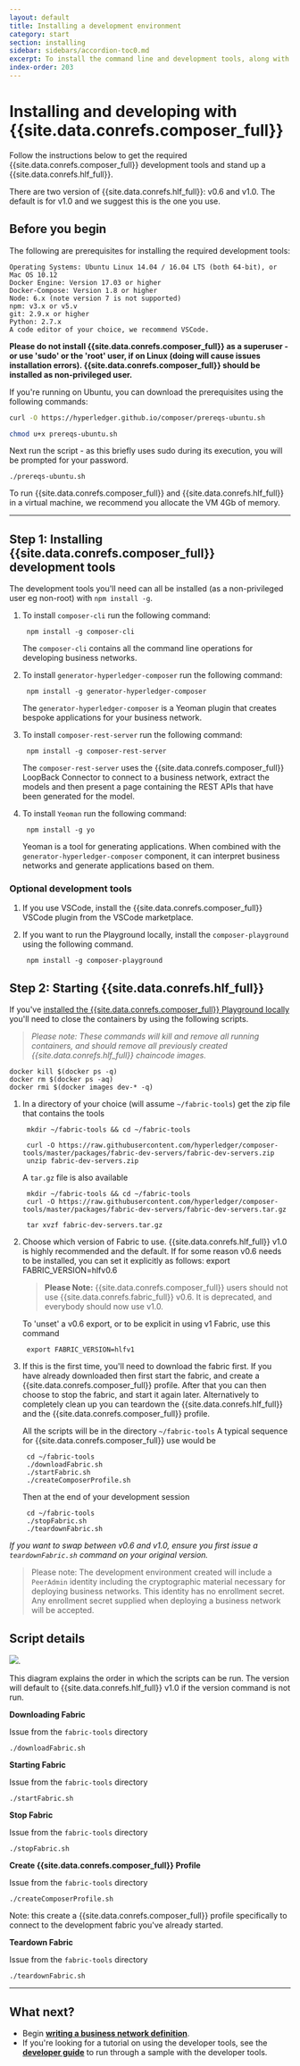 ```yaml
---
layout: default
title: Installing a development environment
category: start
section: installing
sidebar: sidebars/accordion-toc0.md
excerpt: To install the command line and development tools, along with a local instance of Hyperledger Fabric click [**Install Development Tools**](../installing/development-tools.html) here or in the table of contents on the left.
index-order: 203
---
```


# Installing and developing with {{site.data.conrefs.composer_full}}

Follow the instructions below to get the required {{site.data.conrefs.composer_full}} development tools and stand up a {{site.data.conrefs.hlf_full}}.

There are two version of {{site.data.conrefs.hlf_full}}: v0.6 and v1.0. The default is for v1.0 and we suggest this is the one you use.

## Before you begin

The following are prerequisites for installing the required development tools:

```
Operating Systems: Ubuntu Linux 14.04 / 16.04 LTS (both 64-bit), or Mac OS 10.12
Docker Engine: Version 17.03 or higher
Docker-Compose: Version 1.8 or higher
Node: 6.x (note version 7 is not supported)
npm: v3.x or v5.v
git: 2.9.x or higher
Python: 2.7.x
A code editor of your choice, we recommend VSCode.
```

**Please do not install {{site.data.conrefs.composer_full}} as a superuser - or use 'sudo' or the 'root' user, if on Linux (doing will cause issues installation errors). {{site.data.conrefs.composer_full}} should be installed as non-privileged user.**

If you're running on Ubuntu, you can download the prerequisites using the following commands:

```bash
curl -O https://hyperledger.github.io/composer/prereqs-ubuntu.sh

chmod u+x prereqs-ubuntu.sh
```

Next run the script - as this briefly uses sudo during its execution, you will be prompted for your password.

```
./prereqs-ubuntu.sh
```

To run {{site.data.conrefs.composer_full}} and {{site.data.conrefs.hlf_full}} in a virtual machine, we recommend you allocate the VM 4Gb of memory.

---

## Step 1: Installing {{site.data.conrefs.composer_full}} development tools

The development tools you'll need can all be installed (as a non-privileged user eg non-root) with `npm install -g`.

1. To install `composer-cli` run the following command:

        npm install -g composer-cli
    The `composer-cli` contains all the command line operations for developing business networks.

2. To install `generator-hyperledger-composer` run the following command:

        npm install -g generator-hyperledger-composer
    The `generator-hyperledger-composer` is a Yeoman plugin that creates bespoke applications for your business network.

3. To install `composer-rest-server` run the following command:

        npm install -g composer-rest-server
    The `composer-rest-server` uses the {{site.data.conrefs.composer_full}} LoopBack Connector to connect to a business network, extract the models and then present a page containing the REST APIs that have been generated for the model.

4. To install `Yeoman` run the following command:

        npm install -g yo
    Yeoman is a tool for generating applications. When combined with the `generator-hyperledger-composer` component, it can interpret business networks and generate applications based on them.

### Optional development tools

1. If you use VSCode, install the {{site.data.conrefs.composer_full}} VSCode plugin from the VSCode marketplace.

2. If you want to run the Playground locally, install the `composer-playground` using the following command.

        npm install -g composer-playground


## Step 2: Starting {{site.data.conrefs.hlf_full}}

If you've [installed the {{site.data.conrefs.composer_full}} Playground locally](../installing/using-playground-locally.html) you'll need to close the containers by using the following scripts.

>_Please note: These commands will kill and remove all running containers, and should remove all previously created {{site.data.conrefs.hlf_full}} chaincode images._

```
docker kill $(docker ps -q)
docker rm $(docker ps -aq)
docker rmi $(docker images dev-* -q)
```


1. In a directory of your choice (will assume `~/fabric-tools`) get the zip file that contains the tools

        mkdir ~/fabric-tools && cd ~/fabric-tools

        curl -O https://raw.githubusercontent.com/hyperledger/composer-tools/master/packages/fabric-dev-servers/fabric-dev-servers.zip
        unzip fabric-dev-servers.zip

    A `tar.gz` file is also available

        mkdir ~/fabric-tools && cd ~/fabric-tools
        curl -O https://raw.githubusercontent.com/hyperledger/composer-tools/master/packages/fabric-dev-servers/fabric-dev-servers.tar.gz

        tar xvzf fabric-dev-servers.tar.gz

2. Choose which version of Fabric to use.  {{site.data.conrefs.hlf_full}} v1.0 is highly recommended and the default. If for some reason v0.6 needs to be installed, you can set it explicitly as follows: export FABRIC_VERSION=hlfv0.6

    > **Please Note:** {{site.data.conrefs.composer_full}} users should not use {{site.data.conrefs.fabric_full}} v0.6.  It is deprecated, and everybody should now use v1.0.

    To 'unset' a v0.6 export, or to be explicit in using v1 Fabric, use this command

        export FABRIC_VERSION=hlfv1

3. If this is the first time, you'll need to download the fabric first. If you have already downloaded then first start the fabric, and create a {{site.data.conrefs.composer_full}} profile. After that you can then choose to stop the fabric, and start it again later. Alternatively to completely clean up you can teardown the {{site.data.conrefs.hlf_full}} and the {{site.data.conrefs.composer_full}} profile.

    All the scripts will be in the directory `~/fabric-tools`  A typical sequence for {{site.data.conrefs.composer_full}} use would be

        cd ~/fabric-tools
        ./downloadFabric.sh
        ./startFabric.sh
        ./createComposerProfile.sh

    Then at the end of your development session

        cd ~/fabric-tools
        ./stopFabric.sh
        ./teardownFabric.sh

*If you want to swap between v0.6 and v1.0, ensure you first issue a `teardownFabric.sh` command on your original version.*

> Please note: The development environment created will include a `PeerAdmin` identity including the cryptographic material necessary for deploying business networks. This identity has no enrollment secret. Any enrollment secret supplied when deploying a business network will be accepted.


## Script details

![](../assets/img/developer-tools-commands.png).

This diagram explains the order in which the scripts can be run. The version will default to {{site.data.conrefs.hlf_full}} v1.0 if the version command is not run.

**Downloading Fabric**

Issue from the `fabric-tools` directory
```
./downloadFabric.sh
```

**Starting Fabric**

Issue  from the `fabric-tools` directory
```
./startFabric.sh
```

**Stop Fabric**

Issue from the `fabric-tools` directory
```
./stopFabric.sh
```

**Create {{site.data.conrefs.composer_full}} Profile**

Issue from the `fabric-tools` directory
```
./createComposerProfile.sh
```

Note: this create a {{site.data.conrefs.composer_full}} profile specifically to connect to the development fabric you've already started.

**Teardown Fabric**

Issue from the `fabric-tools` directory
```
./teardownFabric.sh
```

---

<!--0. Make sure you've started Fabric as in Step 1 above. For example, If this is your first time for exaple:

        $ cd ~/fabric-tools
        $ ./downloadFabric.sh
        $ ./startFabric.sh
        $ ./createComposerProfile.sh

1. Clone the sample application into a directory of your choice - BUT not the same directory as in Step 1. (Assume `~/github`)

        $ mkdir ~/github && cd ~/github
        $ git clone https://github.com/hyperledger/composer-sample-applications
        $ cd composer-sample-applications
        $ npm install
  To see a summary of all the sample applications, there's a simple command that will show summary details of the applications
  A useful information node.js script has been created to show the available sample applications

        $ node ~/github/composer-sample-applications/info.js

2. When you started fabric you will have chosen which version to use.  If you have chosen Fabirc v0.6 you will need to suffix the targets in the npm commands below with `:hlfv06`. Both examples are given below - do not issue both commands!

    _Note: this does not change the application source code or the model, purely the name of the Composer profile to use, and the Fabric's admin indentity_

3. Deploy the business network

        $ cd packages/digitalproperty-app
        $ npm run deployNetwork
        $ npm run deployNetwork:hlfv0.6     # if you want to use v0.6

5. Run the sample application

        $ npm test
        $ npm test:hlfv0.6     # if you want to use v0.6
-->

## What next?

* Begin [**writing a business network definition**](../business-network/business-network-index.html).
* If you're looking for a tutorial on using the developer tools, see the [**developer guide**](../tutorials/developer-guide.html) to run through a sample with the developer tools.
